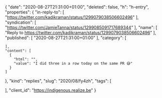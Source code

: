 {
  "date": "2020-08-27T21:31:00+01:00",
  "deleted": false,
  "h": "h-entry",
  "properties": {
    "in-reply-to": [
      "https://twitter.com/kadikraman/status/1299079038506602496"
    ],
    "syndication": [
      "https://twitter.com/JamieTanna/status/1299085091717689344"
    ],
    "name": [
      "Reply to https://twitter.com/kadikraman/status/1299079038506602496"
    ],
    "published": [
      "2020-08-27T21:31:00+01:00"
    ],
    "category": [

    ],
    "content": [
      {
        "html": "",
        "value": "I did three in a row today on the same PR 😅"
      }
    ]
  },
  "kind": "replies",
  "slug": "2020/08/fy4zh",
  "tags": [

  ],
  "client_id": "https://indigenous.realize.be"
}
